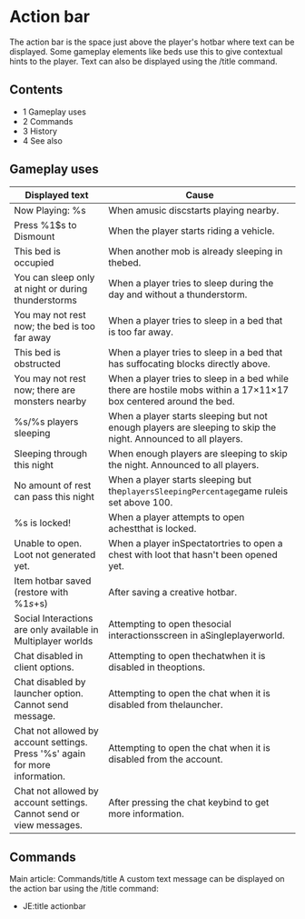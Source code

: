 # Action bar
The action bar is the space just above the player's hotbar where text can be displayed. Some gameplay elements like beds use this to give contextual hints to the player. Text can also be displayed using the /title command.

## Contents
- 1 Gameplay uses
- 2 Commands
- 3 History
- 4 See also

## Gameplay uses
| Displayed text                                                               | Cause                                                                                                             |
|------------------------------------------------------------------------------|-------------------------------------------------------------------------------------------------------------------|
| Now Playing: %s                                                              | When amusic discstarts playing nearby.                                                                            |
| Press %1$s to Dismount                                                       | When the player starts riding a vehicle.                                                                          |
| This bed is occupied                                                         | When another mob is already sleeping in thebed.                                                                   |
| You can sleep only at night or during thunderstorms                          | When a player tries to sleep during the day and without a thunderstorm.                                           |
| You may not rest now; the bed is too far away                                | When a player tries to sleep in a bed that is too far away.                                                       |
| This bed is obstructed                                                       | When a player tries to sleep in a bed that has suffocating blocks directly above.                                 |
| You may not rest now; there are monsters nearby                              | When a player tries to sleep in a bed while there are hostile mobs within a 17×11×17 box centered around the bed. |
| %s/%s players sleeping                                                       | When a player starts sleeping but not enough players are sleeping to skip the night. Announced to all players.    |
| Sleeping through this night                                                  | When enough players are sleeping to skip the night. Announced to all players.                                     |
| No amount of rest can pass this night                                        | When a player starts sleeping but the`playersSleepingPercentage`game ruleis set above 100.                        |
| %s is locked!                                                                | When a player attempts to open achestthat is locked.                                                              |
| Unable to open. Loot not generated yet.                                      | When a player inSpectatortries to open a chest with loot that hasn't been opened yet.                             |
| Item hotbar saved (restore with %1$s+%2$s)                                   | After saving a creative hotbar.                                                                                   |
| Social Interactions are only available in Multiplayer worlds                 | Attempting to open thesocial interactionsscreen in aSingleplayerworld.                                            |
| Chat disabled in client options.                                             | Attempting to open thechatwhen it is disabled in theoptions.                                                      |
| Chat disabled by launcher option. Cannot send message.                       | Attempting to open the chat when it is disabled from thelauncher.                                                 |
| Chat not allowed by account settings. Press '%s' again for more information. | Attempting to open the chat when it is disabled from the account.                                                 |
| Chat not allowed by account settings. Cannot send or view messages.          | After pressing the chat keybind to get more information.                                                          |

## Commands
Main article: Commands/title
A custom text message can be displayed on the action bar using the /title command:

- JE:title <targets> actionbar <title>
- BE:title <player: target> actionbar <titleText: message>

